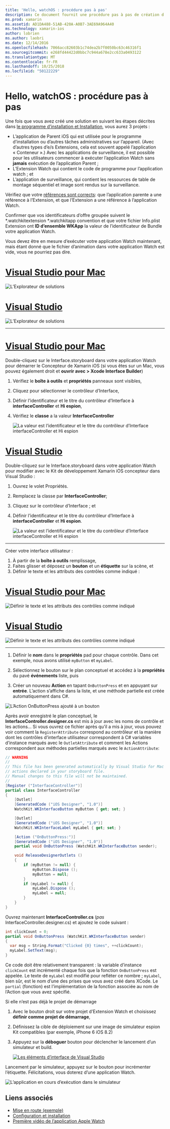 ```yaml
---
title: 'Hello, watchOS : procédure pas à pas'
description: Ce document fournit une procédure pas à pas de création d’une application watchOS simple à l’aide de Xamarin. Il décrit comment utiliser dans Visual Studio et Visual Studio pour Mac, travailler avec des storyboards et répondre aux événements dans le code.
ms.prod: xamarin
ms.assetid: AD1DA488-51AB-420A-A0B7-3AE69A964A40
ms.technology: xamarin-ios
author: lobrien
ms.author: laobri
ms.date: 12/14/2016
ms.openlocfilehash: 7066acc82603b1c74dea2b7f0050bc63c46316f1
ms.sourcegitcommit: e268fd44422d0bbc7c944a678e2cc633a0493122
ms.translationtype: MT
ms.contentlocale: fr-FR
ms.lasthandoff: 10/25/2018
ms.locfileid: "50122229"
---
```

# <a name="hello-watchos--walkthrough"></a>Hello, watchOS : procédure pas à pas

Une fois que vous avez créé une solution en suivant les étapes décrites dans [le programme d’installation et Installation](~/ios/watchos/get-started/installation.md), vous aurez 3 projets :

- L’application de Parent iOS qui est utilisée pour le programme d’installation ou d’autres tâches administratives sur l’appareil. (Avec d’autres types d’e/s Extensions, cela est souvent appelé l’application « Conteneur ».) Avec les applications de surveillance, il est possible pour les utilisateurs commencer à exécuter l’application Watch sans **jamais** exécution de l’application Parent ;
- L’Extension Watch qui contient le code de programme pour l’application watch ; et
- L’application de surveillance, qui contient les ressources de table de montage séquentiel et image sont rendus sur la surveillance.

Vérifiez que votre [références sont corrects](~/ios/watchos/get-started/project-references.md): que l’application parente a une référence à l’Extension, et que l’Extension a une référence à l’application Watch.

Confirmer que vos identificateurs d’offre groupée suivent le \*.watchkitextension \*.watchkitapp convention et que votre fichier Info.plist Extension ont **ID d’ensemble WKApp** la valeur de l’identificateur de Bundle votre application Watch.

Vous devez être en mesure d’exécuter votre application Watch maintenant, mais étant donné que le fichier d’animation dans votre application Watch est vide, vous ne pourriez pas dire.

# <a name="visual-studio-for-mactabmacos"></a>[Visual Studio pour Mac](#tab/macos)

![](hello-watch-images/projectstructure.png "L’Explorateur de solutions")

# <a name="visual-studiotabwindows"></a>[Visual Studio](#tab/windows)

![](hello-watch-images/vs-projectstructure.png "L’Explorateur de solutions")

-----

# <a name="visual-studio-for-mactabmacos"></a>[Visual Studio pour Mac](#tab/macos)
    
Double-cliquez sur le Interface.storyboard dans votre application Watch pour démarrer le Concepteur de Xamarin iOS (si vous êtes sur un Mac, vous pouvez également droit et **ouvrir avec > Xcode Interface Builder**)


1.  Vérifiez le **boîte à outils** et **propriétés** panneaux sont visibles,
1.  Cliquez pour sélectionner le contrôleur d’Interface,
1.  Définir l’identificateur et le titre du contrôleur d’Interface à **interfaceController** et **Hi espion**,
1.  Vérifiez le **classe** a la valeur **InterfaceController**

    ![](hello-watch-images/interfacecontrollerattributes.png "La valeur est l’identificateur et le titre du contrôleur d’Interface interfaceController et Hi espion")

# <a name="visual-studiotabwindows"></a>[Visual Studio](#tab/windows)

Double-cliquez sur le Interface.storyboard dans votre application Watch pour modifier avec le Kit de développement Xamarin iOS concepteur dans Visual Studio :

1.  Ouvrez le volet Propriétés.
1.  Remplacez la classe par **InterfaceController**;
1.  Cliquez sur le contrôleur d’Interface ; et
1.  Définir l’identificateur et le titre du contrôleur d’Interface à **interfaceController** et **Hi espion**.

    ![](hello-watch-images/vs-interfacecontrollerattributes.png "La valeur est l’identificateur et le titre du contrôleur d’Interface interfaceController et Hi espion")

-----


Créer votre interface utilisateur :

1. À partir de la **boîte à outils** remplissage,
1. Faites glisser et déposez un **bouton** et un **étiquette** sur la scène, et
1. Définir le texte et les attributs des contrôles comme indiqué :

# <a name="visual-studio-for-mactabmacos"></a>[Visual Studio pour Mac](#tab/macos)

![](hello-watch-images/draganddrop.png "Définir le texte et les attributs des contrôles comme indiqué")

# <a name="visual-studiotabwindows"></a>[Visual Studio](#tab/windows)

![](hello-watch-images/vs-draganddrop.png "Définir le texte et les attributs des contrôles comme indiqué")

-----

1. Définir le **nom** dans le **propriétés** pad pour chaque contrôle. Dans cet exemple, nous avons utilisé `myButton` et `myLabel`.

1. Sélectionnez le bouton sur le plan conceptuel et accédez à la **propriétés** du pavé **événements** liste, puis

1. Créer un nouveau **Action** en tapant `OnButtonPress` et en appuyant sur **entrée**.
  L’action s’affiche dans la liste, et une méthode partielle est créée automatiquement dans C#.

![](hello-watch-images/buttonaction.png "L’Action OnButtonPress ajouté à un bouton")

Après avoir enregistré le plan conceptuel, le **InterfaceController.designer.cs** est mis à jour avec les noms de contrôle et les actions... Si vous ouvrez ce fichier après qu’il a mis à jour, vous pouvez voir comment la `RegisterAttribute` correspond au contrôleur et la manière dont les contrôles d’interface utilisateur correspondent à C# variables d’instance marqués avec le `OutletAttribute` et comment les Actions correspondent aux méthodes partielles marqués avec le `ActionAttribute`:

```csharp
// WARNING
//
// This file has been generated automatically by Visual Studio for Mac from the outlets and
// actions declared in your storyboard file.
// Manual changes to this file will not be maintained.
//
[Register ("InterfaceController")]
partial class InterfaceController
{
    [Outlet]
    [GeneratedCode ("iOS Designer", "1.0")]
    WatchKit.WKInterfaceButton myButton { get; set; }

    [Outlet]
    [GeneratedCode ("iOS Designer", "1.0")]
    WatchKit.WKInterfaceLabel myLabel { get; set; }

    [Action ("OnButtonPress:")]
    [GeneratedCode ("iOS Designer", "1.0")]
    partial void OnButtonPress (WatchKit.WKInterfaceButton sender);

    void ReleaseDesignerOutlets ()
    {
        if (myButton != null) {
            myButton.Dispose ();
            myButton = null;
        }
        if (myLabel != null) {
            myLabel.Dispose ();
            myLabel = null;
        }
    }
}
```

Ouvrez maintenant **InterfaceController.cs** (*pas* InterfaceController.designer.cs) et ajoutez le code suivant :

```csharp
int clickCount = 0;
partial void OnButtonPress (WatchKit.WKInterfaceButton sender)
{
  var msg = String.Format("Clicked {0} times", ++clickCount);
  myLabel.SetText(msg);
}
```

Ce code doit être relativement transparent : la variable d’instance `clickCount` est incrémenté chaque fois que la fonction `OnButtonPress` est appelée. Le texte de `myLabel` est modifié pour refléter ce nombre ; `myLabel`, bien sûr, est le nom d’une des prises que vous avez créé dans XCode. Le `partial` (fonction) est l’implémentation de la fonction associée au nom de l’Action que vous avez spécifié.

Si elle n’est pas déjà le projet de démarrage

1. Avec le bouton droit sur votre projet d’Extension Watch et choisissez **définir comme projet de démarrage**,

1. Définissez la cible de déploiement sur une image de simulateur espion Kit compatibles (par exemple, iPhone 6 iOS 8.2)

1. Appuyez sur la **déboguer** bouton pour déclencher le lancement d’un simulateur et build.

    [![](hello-watch-images/readytodebug-sml.png "Les éléments d’interface de Visual Studio")](hello-watch-images/readytodebug.png#lightbox)

Lancement par le simulateur, appuyez sur le bouton pour incrémenter l’étiquette.
Félicitations, vous doterez d’une application Watch.

![](hello-watch-images/running.png "L’application en cours d’exécution dans le simulateur")


## <a name="related-links"></a>Liens associés

- [Mise en route (exemple)](https://developer.xamarin.com/samples/monotouch/WatchKit/GettingStarted/)
- [Configuration et installation](~/ios/watchos/get-started/installation.md)
- [Première vidéo de l’application Apple Watch](http://blog.xamarin.com/your-first-watch-kit-app/)
